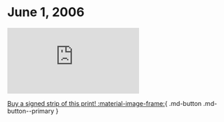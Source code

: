 # June 1, 2006

![](https://www.achewood.com/comic.php?date=06012006)

[Buy a signed strip of this print! :material-image-frame:](https://achewood-holiday-pop-up.myshopify.com/products/strip#06012006){ .md-button .md-button--primary }
